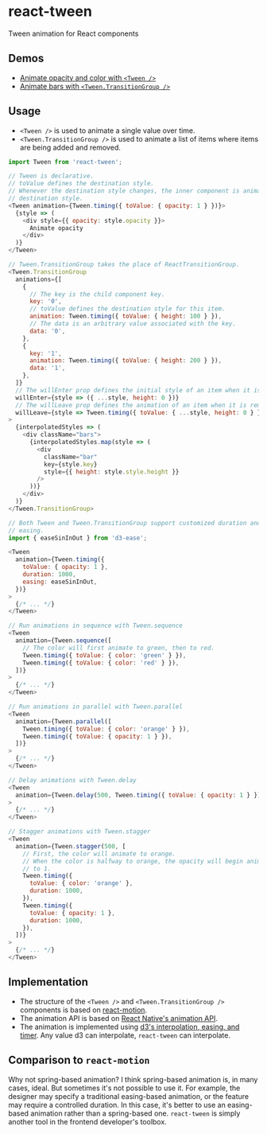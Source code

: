 react-tween
===
Tween animation for React components

Demos
---
- [Animate opacity and color with `<Tween />`](http://codepen.io/mking-clari/pen/JRqzLN)
- [Animate bars with `<Tween.TransitionGroup />`](http://codepen.io/mking-clari/pen/yadomz)

Usage
---
- `<Tween />` is used to animate a single value over time.
- `<Tween.TransitionGroup />` is used to animate a list of items where items are being added and removed.

```javascript
import Tween from 'react-tween';

// Tween is declarative.
// toValue defines the destination style.
// Whenever the destination style changes, the inner component is animated to that
// destination style.
<Tween animation={Tween.timing({ toValue: { opacity: 1 } })}>
  {style => (
    <div style={{ opacity: style.opacity }}>
      Animate opacity
    </div>
  )}
</Tween>

// Tween.TransitionGroup takes the place of ReactTransitionGroup.
<Tween.TransitionGroup
  animations={[
    {
      // The key is the child component key.
      key: '0',
      // toValue defines the destination style for this item.
      animation: Tween.timing({ toValue: { height: 100 } }),
      // The data is an arbitrary value associated with the key.
      data: '0',
    },
    {
      key: '1',
      animation: Tween.timing({ toValue: { height: 200 } }),
      data: '1',
    },
  ]}
  // The willEnter prop defines the initial style of an item when it is first added.
  willEnter={style => ({ ...style, height: 0 })}
  // The willLeave prop defines the animation of an item when it is removed.
  willLeave={style => Tween.timing({ toValue: { ...style, height: 0 } })}
>
  {interpolatedStyles => (
    <div className="bars">
      {interpolatedStyles.map(style => (
        <div
          className="bar"
          key={style.key}
          style={{ height: style.style.height }}
        />
      ))}
    </div>
  )}
</Tween.TransitionGroup>

// Both Tween and Tween.TransitionGroup support customized duration and
// easing.
import { easeSinInOut } from 'd3-ease';

<Tween
  animation={Tween.timing({
    toValue: { opacity: 1 },
    duration: 1000,
    easing: easeSinInOut,
  })}
>
  {/* ... */}
</Tween>

// Run animations in sequence with Tween.sequence
<Tween
  animation={Tween.sequence([
    // The color will first animate to green, then to red.
    Tween.timing({ toValue: { color: 'green' } }),
    Tween.timing({ toValue: { color: 'red' } }),
  ])}
>
  {/* ... */}
</Tween>

// Run animations in parallel with Tween.parallel
<Tween
  animation={Tween.parallel([
    Tween.timing({ toValue: { color: 'orange' } }),
    Tween.timing({ toValue: { opacity: 1 } }),
  ])}
>
  {/* ... */}
</Tween>

// Delay animations with Tween.delay
<Tween
  animation={Tween.delay(500, Tween.timing({ toValue: { opacity: 1 } }))}
>
  {/* ... */}
</Tween>

// Stagger animations with Tween.stagger
<Tween
  animation={Tween.stagger(500, [
    // First, the color will animate to orange.
    // When the color is halfway to orange, the opacity will begin animating
    // to 1.
    Tween.timing({
      toValue: { color: 'orange' },
      duration: 1000,
    }),
    Tween.timing({
      toValue: { opacity: 1 },
      duration: 1000,
    }),
  ])}
>
  {/* ... */}
</Tween>
```

Implementation
---
- The structure of the `<Tween />` and `<Tween.TransitionGroup />` components is based on [react-motion](https://github.com/chenglou/react-motion).
- The animation API is based on [React Native's animation API](https://facebook.github.io/react-native/docs/animations.html).
- The animation is implemented using [d3's interpolation, easing, and timer](https://d3js.org). Any value d3 can interpolate, `react-tween` can interpolate.

Comparison to `react-motion`
---
Why not spring-based animation? I think spring-based animation is, in many cases, ideal. But sometimes it's not possible to use it. For example, the designer may specify a traditional easing-based animation, or the feature may require a controlled duration. In this case, it's better to use an easing-based animation rather than a spring-based one. `react-tween` is simply another tool in the frontend developer's toolbox.
